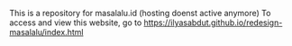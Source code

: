 This is a repository for masalalu.id (hosting doenst active anymore)
To access and view this website, go to https://ilyasabdut.github.io/redesign-masalalu/index.html
